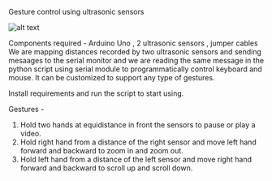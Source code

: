 Gesture control using ultrasonic sensors

![alt text](https://github.com/anirudha-bs/Gesture-recognition/blob/master/gesture.jpg?raw=true)

Components required - Arduino Uno  , 2 ultrasonic sensors , jumper cables
We are mapping distances recorded by two ultrasonic sensors and sending mesaages to the serial monitor and we are reading the same message in the python script using serial module to programmatically control keyboard and mouse. It can be customized to support any type of gestures.

Install requirements and run the script to start using.

Gestures -

1. Hold two hands at equidistance in front the sensors to pause or play a video.
2. Hold right hand from a distance of the right sensor and move left hand forward and backward to zoom in and zoom out.
3. Hold left hand from a distance of the left sensor and move right hand forward and backward to scroll up and scroll down.
